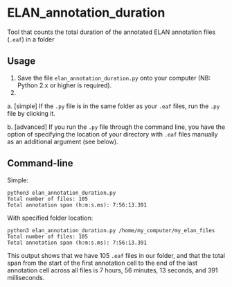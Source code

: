 # ELAN_annotation_duration
Tool that counts the total duration of the annotated ELAN annotation files (`.eaf`) in a folder
## Usage
  1. Save the file `elan_annotation_duration.py` onto your computer (NB: Python 2.x or higher is required).
  2. 
  a. [simple] If the `.py` file is in the same folder as your `.eaf` files, run the `.py` file by clicking it.
  
  b. [advanced] If you run the `.py` file through the command line, you have the option of specifying the location of your directory with `.eaf` files manually as an additional argument (see below).
  
## Command-line
Simple:
```
python3 elan_annotation_duration.py
Total number of files: 105
Total annotation span (h:m:s.ms): 7:56:13.391
```
With specified folder location:
```
python3 elan_annotation_duration.py /home/my_computer/my_elan_files
Total number of files: 105
Total annotation span (h:m:s.ms): 7:56:13.391
```
This output shows that we have 105 `.eaf` files in our folder, and that the total span from the start of the first annotation cell to the end of the last annotation cell across all files is 7 hours, 56 minutes, 13 seconds, and 391 milliseconds.

